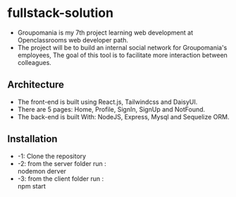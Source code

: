 # fullstack-solution
* Groupomania is my 7th project learning web development at Openclassrooms web developer path.
* The project will be to build an internal social network for Groupomania's employees, The goal of this tool is to facilitate more interaction between colleagues.

## Architecture 
* The front-end is built using React.js, Tailwindcss and DaisyUI.
* There are 5 pages: Home, Profile, SignIn, SignUp and NotFound.
* The back-end is built With: NodeJS, Express, Mysql and Sequelize ORM.
## Installation
* -1: Clone the repository
* -2: from the server folder run : <br/> nodemon derver
* -3: from the client folder run : <br/> npm start
